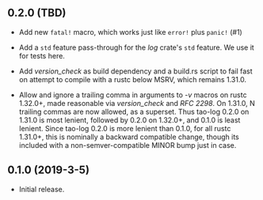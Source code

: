 ## 0.2.0 (TBD)
* Add new `fatal!` macro, which works just like `error!` plus `panic!` (#1)

* Add a `std` feature pass-through for the _log_ crate's `std` feature. We
  use it for tests here.

* Add _version_check_ as build dependency and a build.rs script to fail fast on
  attempt to compile with a rustc below MSRV, which remains 1.31.0.

* Allow and ignore a trailing comma in arguments to _-v_ macros on rustc
  1.32.0+, made reasonable via _version_check_ and _RFC 2298_. On 1.31.0, N
  trailing commas are now allowed, as a superset. Thus tao-log 0.2.0 on 1.31.0
  is most lenient, followed by 0.2.0 on 1.32.0+, and 0.1.0 is least lenient.
  Since tao-log 0.2.0 is more lenient than 0.1.0, for all rustc 1.31.0+, this
  is nominally a backward compatible change, though its included with a
  non-semver-compatible MINOR bump just in case.

## 0.1.0 (2019-3-5)
* Initial release.
